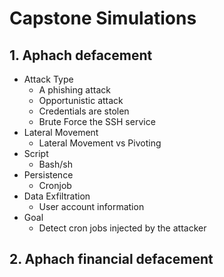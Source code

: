 # Capstone Simulations

## 1. Aphach defacement

* Attack Type
  - A phishing attack
  - Opportunistic attack
  - Credentials are stolen
  - Brute Force the SSH service
* Lateral Movement
  - Lateral Movement vs Pivoting
* Script
  - Bash/sh
* Persistence
  - Cronjob
* Data Exfiltration
  - User account information
* Goal
  - Detect cron jobs injected by the attacker

## 2. Aphach financial defacement

